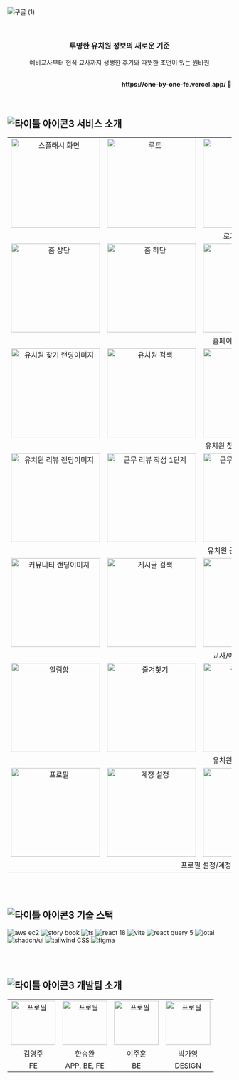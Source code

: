 

![구글 (1)](https://github.com/user-attachments/assets/dd908832-99fa-49c7-85c5-a1af94855423)


<br>


<h3 align="center">투명한 유치원 정보의 새로운 기준</h3>
<p align="center">예비교사부터 현직 교사까지 생생한 후기와 따뜻한 조언이 있는 원바원</p>

<br>


<div align="right">
    <strong>https://one-by-one-fe.vercel.app/ 🔗</strong><br>
</div>

<br>
<br>

## ![타이틀 아이콘3](https://github.com/user-attachments/assets/0f1d39fc-f6ed-43b4-809e-97f33e104da2) <span>서비스 소개</span>

<table align="center">
    <tr align="center">
        <td><img src="https://github.com/user-attachments/assets/55e1b683-c211-432c-8919-d8a521c6fd4e" alt="스플래시 화면" width="200" /></td>
        <td><img src="https://github.com/user-attachments/assets/77e20f9a-5c95-44e7-9ab1-6271f494b844" alt="루트" width="200" /></td>
        <td><img src="https://github.com/user-attachments/assets/e114b7d5-9f2c-4051-85b2-b8a169ce2f4e" alt="회원가입" width="200" /></td>
        <td colspan="2" align="left">- kakao, naver, apple 간편로그인<br>- 이메일 로그인, 회원가입<br>- 이메일 비밀번호 찾기<br>- 사용자 닉네임/교사 유형 설정</td>
    </tr>
    <tr align="center">
        <td colspan="5">로그인/회원가입</td>
    </tr>
      <tr align="center">
        <td><img src="https://github.com/user-attachments/assets/5f14fe1c-14fd-43b0-88f0-37609085ba1c" alt="홈 상단" width="200" /></td>
        <td><img src="https://github.com/user-attachments/assets/5c7a5c70-8146-4795-8e1c-38abfd1b2ead" alt="홈 하단" width="200" /></td>
        <td><img src="https://github.com/user-attachments/assets/be77fd34-2fb7-43b2-95c9-7de2a35f2908" alt="바로가기" width="200" /></td>
        <td colspan="2" align="left">- 최신 공지사항 확인<br>- 상단바 알림함 확인<br>- top3 인기 게시글 보기<br>- 즐겨찾는 페이지를 바로가기 간편 설정</td>
    </tr>
      <tr align="center">
        <td colspan="5">홈페이지/페이지 북마크</td>
    </tr>
      <tr align="center">
        <td><img src="https://github.com/user-attachments/assets/d3416f47-9844-4a12-99a3-0076aa015771" alt="유치원 찾기 랜딩이미지" width="200" /></td>
        <td><img src="https://github.com/user-attachments/assets/5bd22475-f7f6-45de-90a2-35b459c54cad" alt="유치원 검색" width="200" /></td>
        <td><img src="https://github.com/user-attachments/assets/49ccef68-a9d4-4bcb-b6fe-a7dfa46e6bf4" alt="유치원 상세" width="200" /></td>
        <td colspan="2" align="left">- 내 위치 주변 유치원 찾기<br>- 유치원 검색<br>- 유치원 정보 상세보기<br>* 위치, 설립 유형, 학급 수, 유아 수, 전화번호, 홈페이지<br>- 북마크 버튼을 눌러 관심있는 유치원 즐겨찾기</td>
    </tr>
      <tr align="center">
        <td colspan="5">유치원 찾기/유치원 상세정보</td>
    </tr>
    </tr>
      <tr align="center">
        <td><img src="https://github.com/user-attachments/assets/926cb80d-48f4-4feb-b3a7-0b980b412e70" alt="유치원 리뷰 랜딩이미지" width="200" /></td>
        <td><img src="https://github.com/user-attachments/assets/88a828b6-b0a2-45e4-af35-84639b486c4d" alt="근무 리뷰 작성 1단계" width="200" /></td>
        <td><img src="https://github.com/user-attachments/assets/70936113-6dc4-483c-92f0-b7fb42ae61d2" alt="근무 리뷰 작성 2단계" width="200" /></td>
        <td colspan="2" align="left">- 근무 리뷰/실습 리뷰 별로 평점 확인<br>- 추천순/최신순 리뷰 보기<br>- 도움되는 리뷰 추천<br>- 항목 별 평점과 한줄 평가 작성</td>
    </tr>
      <tr align="center">
        <td colspan="5">유치원 근무 리뷰/실습 리뷰</td>
    </tr>
    </tr>
      <tr align="center">
        <td><img src="https://github.com/user-attachments/assets/fac1edf5-2a49-4d67-a206-d6ebbc6fea8c" alt="커뮤니티 랜딩이미지" width="200" /></td>
        <td><img src="https://github.com/user-attachments/assets/596cebe7-9c81-4966-95ad-e957913f6e68" alt="게시글 검색" width="200" /></td>
        <td><img src="https://github.com/user-attachments/assets/24bdd310-4e76-4802-b711-e8c6dc16bfa4" alt="게시글" width="200" /></td>
        <td colspan="2" align="left">- top10 인기 게시글 보기<br>- 교사/예비교사 별 맞춤 카테고리<br>- 게시글 검색<br>- 도움되는 게시글 추천<br>- 댓글 및 대댓글 작성으로 유저 간 소통<br>- 부적절한 댓글/게시글 신고</td>
    </tr>
      <tr align="center">
        <td colspan="5">교사/예비교사 커뮤니티</td>
    </tr>
    </tr>
      <tr align="center">
        <td><img src="https://github.com/user-attachments/assets/62543b97-310c-4c51-a45e-31b636a196c6" alt="알림함" width="200" /></td>
        <td><img src="https://github.com/user-attachments/assets/a004cc5a-22ca-4540-a91a-eea057be100c" alt="즐겨찾기" width="200" /></td>
        <td><img src="https://github.com/user-attachments/assets/043dd219-eb50-47e5-a7bd-98d4588a6851" alt="즐겨찾기 없음" width="200" /></td>
        <td colspan="2" align="left">- 알림함에서 소식 확인<br>- 즐겨찾기한 유치원을 클릭해 바로가기</td>
    </tr>
      <tr align="center">
        <td colspan="5">유치원 즐겨찾기/알림함</td>
    </tr>
    </tr>
      <tr align="center">
        <td><img src="https://github.com/user-attachments/assets/1e536263-2fed-4328-b441-c695836ccd79" alt="프로필" width="200" /></td>
        <td><img src="https://github.com/user-attachments/assets/ea10ea45-1a71-4f7b-8651-3c5011eb5f2c" alt="계정 설정" width="200" /></td>
        <td><img src="https://github.com/user-attachments/assets/371b0ab3-f017-4ab4-bfe0-fd3dc160e0a8" alt="프로필 설정" width="200" /></td>
        <td><img src="https://github.com/user-attachments/assets/62dbda75-b642-43bd-9151-a77d27804984" alt="내가 작성한 리뷰 관리" width="200" /></td>
        <td><img src="https://github.com/user-attachments/assets/d49f6d71-2a7e-4013-89d7-a7544745f033" alt="서비스 문의" width="200" /></td>
    </tr>
      <tr align="center">
        <td colspan="5">프로필 설정/계정 설정/리뷰 관리/서비스 문의</td>
    </tr>
</table>


<br>
<br>

## ![타이틀 아이콘3](https://github.com/user-attachments/assets/0f1d39fc-f6ed-43b4-809e-97f33e104da2) <span>기술 스택</span>
![aws ec2](https://img.shields.io/badge/aws-ec2-ffffff?style=for-the-badge)
![story book](https://img.shields.io/badge/StoryBook-FF4785?style=for-the-badge&logo=storybook&logoColor=white) 
![ts](https://img.shields.io/badge/TypeScript-007ACC?style=for-the-badge&logo=typescript&logoColor=white)
![react 18](https://img.shields.io/badge/React18-000000?style=for-the-badge&logo=react&logoColor=61DAFB) 
![vite](https://img.shields.io/badge/Vite-646CFF?style=for-the-badge&logo=vite&logoColor=yellow)
![react query 5](https://img.shields.io/badge/ReactQuery5-FF4154?style=for-the-badge&logo=reactquery&logoColor=white) 
![jotai](https://img.shields.io/badge/jotai-272934?style=for-the-badge)
![shadcn/ui](https://img.shields.io/badge/shadcn/ui-000000?style=for-the-badge&logo=shadcnui&logoColor=white) 
![tailwind CSS](https://img.shields.io/badge/Tailwind_CSS-38B2AC?style=for-the-badge&logo=tailwind-css&logoColor=white)
![figma](https://img.shields.io/badge/figma-F24E1E?style=for-the-badge&logo=figma&logoColor=black)

<br>
<br>

## ![타이틀 아이콘3](https://github.com/user-attachments/assets/0f1d39fc-f6ed-43b4-809e-97f33e104da2) 개발팀 소개

<table align="center">
    <tr align="center">
        <td><img src="https://avatars.githubusercontent.com/u/168513336?v=4" alt="프로필" width="100" /></td>
        <td><img src="https://avatars.githubusercontent.com/u/89853084?v=4" alt="프로필" width="100" /></td>
        <td><img src="https://avatars.githubusercontent.com/u/86885227?v=4" alt="프로필" width="100" /></td>
        <td><img src="https://encrypted-tbn1.gstatic.com/images?q=tbn:ANd9GcSIgvQ-fnIHtz8P6ROFWhrtybflnPZUO0Rx0QyKeyZktl7WWmIO" alt="프로필" width="100" /></td>
    </tr>
    <tr align="center">
        <td><a href="https://github.com/0zuth">김영주</a></td>
        <td><a href="https://github.com/Pinkippo">한승완</a></td>
        <td><a href="https://github.com/wngns1101">이주훈</a></td>
        <td>박가영</td>
    </tr>
      <tr align="center" >
        <td>FE</td>
        <td>APP, BE, FE</td>
        <td>BE</td>
        <td>DESIGN</td>
    </tr>
</table>

<br>

